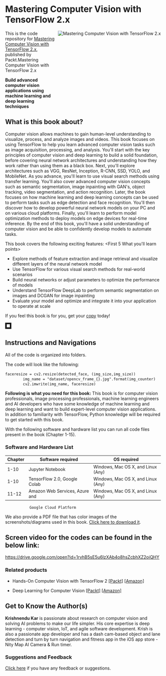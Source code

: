 # Mastering Computer Vision with TensorFlow 2.x

<a href="https://www.packtpub.com/in/data/advanced-computer-vision-with-tensorflow-2-x?utm_source=github&utm_medium=repository&utm_campaign=9781838827069"><img src="Cover Image URL of the Book" alt="Mastering Computer Vision with TensorFlow 2.x" height="256px" align="right"></a>

This is the code repository for [Mastering Computer Vision with TensorFlow 2.x](https://www.packtpub.com/in/data/advanced-computer-vision-with-tensorflow-2-x?utm_source=github&utm_medium=repository&utm_campaign=978-1-83882-706-9), published by Packt.Mastering Computer Vision with TensorFlow 2.x

**Build advanced computer vision applications using machine learning and deep learning techniques**

## What is this book about?
Computer vision allows machines to gain human-level understanding to visualize, process, and analyze images and videos. This book focuses on using TensorFlow to help you learn advanced computer vision tasks such as image acquisition, processing, and analysis. You'll start with the key principles of computer vision and deep learning to build a solid foundation, before covering neural network architectures and understanding how they work rather than using them as a black box. Next, you'll explore architectures such as VGG, ResNet, Inception, R-CNN, SSD, YOLO, and MobileNet. As you advance, you'll learn to use visual search methods using transfer learning. You'll also cover advanced computer vision concepts such as semantic segmentation, image inpainting with GAN's, object tracking, video segmentation, and action recognition. Later, the book focuses on how machine learning and deep learning concepts can be used to perform tasks such as edge detection and face recognition. You'll then discover how to develop powerful neural network models on your PC and on various cloud platforms. Finally, you'll learn to perform model optimization methods to deploy models on edge devices for real-time inference. By the end of this book, you'll have a solid understanding of computer vision and be able to confidently develop models to automate tasks.

This book covers the following exciting features: <First 5 What you'll learn points>
* Explore methods of feature extraction and image retrieval and visualize different layers of the neural network model
* Use TensorFlow for various visual search methods for real-world scenarios
* Build neural networks or adjust parameters to optimize the performance of models
* Understand TensorFlow DeepLab to perform semantic segmentation on images and DCGAN for image inpainting
* Evaluate your model and optimize and integrate it into your application to operate at scale

If you feel this book is for you, get your [copy](https://www.amazon.com/dp/1838827064) today!

<a href="https://www.packtpub.com/?utm_source=github&utm_medium=banner&utm_campaign=GitHubBanner"><img src="https://raw.githubusercontent.com/PacktPublishing/GitHub/master/GitHub.png" alt="https://www.packtpub.com/" border="5" /></a>

## Instructions and Navigations
All of the code is organized into folders.

The code will look like the following:
```
faceresize = cv2.resize(detected_face, (img_size,img_size))
        img_name = "dataset/opencv_frame_{}.jpg".format(img_counter)
        cv2.imwrite(img_name, faceresize)
```

**Following is what you need for this book:**
This book is for computer vision professionals, image processing professionals, machine learning engineers and AI developers who have some knowledge of machine learning and deep learning and want to build expert-level computer vision applications. In addition to familiarity with TensorFlow, Python knowledge will be required to get started with this book.

With the following software and hardware list you can run all code files present in the book (Chapter 1-15).

### Software and Hardware List

| Chapter  | Software required                   | OS required                        |
| -------- | ------------------------------------| -----------------------------------|
| 1-10       | Jupyter Notebook                  | Windows, Mac OS X, and Linux (Any) |
| 1-10       | TensorFlow 2.0, Google Colab      | Windows, Mac OS X, and Linux (Any) |
| 11-12      | Amazon Web Services, Azure and    | Windows, Mac OS X, and Linux (Any) |
               Google Cloud Platform            


We also provide a PDF file that has color images of the screenshots/diagrams used in this book. [Click here to download it](https://static.packt-cdn.com/downloads/9781838827069_ColorImages.pdf).

## Screen video for the codes can be found in the below link: ##
https://drive.google.com/open?id=1rvhB5sE5u6lzXAb4o8hsZcbhXZ2oiQHY


### Related products <Other books you may enjoy>
* Hands-On Computer Vision with TensorFlow 2 [[Packt]](https://www.packtpub.com/in/application-development/hands-computer-vision-tensorflow-2?utm_source=github&utm_medium=repository&utm_campaign=9781788830645) [[Amazon]](https://www.amazon.com/dp/1788830644)

* Deep Learning for Computer Vision [[Packt]](https://www.packtpub.com/in/big-data-and-business-intelligence/deep-learning-computer-vision?utm_source=github&utm_medium=repository&utm_campaign=9781788295628) [[Amazon]](https://www.amazon.com/dp/1788-295625)

## Get to Know the Author(s)
**Krishnendu Kar**
is passionate about research on computer vision and solving AI problems to make our life simpler. His core expertise is deep learning - computer vision, IoT, and agile software development. Krish is also a passionate app developer and has a dash cam-based object and lane detection and turn by turn navigation and fitness app in the iOS app store -  Nity Map AI Camera & Run timer.


### Suggestions and Feedback
[Click here](https://docs.google.com/forms/d/e/1FAIpQLSdy7dATC6QmEL81FIUuymZ0Wy9vH1jHkvpY57OiMeKGqib_Ow/viewform) if you have any feedback or suggestions.

